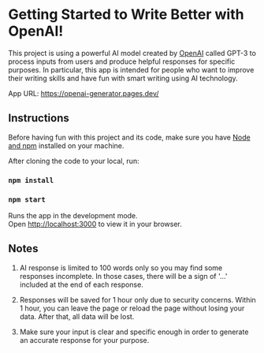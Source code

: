 # Getting Started to Write Better with OpenAI!

This project is using a powerful AI model created by [OpenAI](https://openai.com/api/) called GPT-3 to process inputs from users and produce helpful responses for specific purposes. In particular, this app is intended for people who want to improve their writing skills and have fun with smart writing using AI technology.

App URL: https://openai-generator.pages.dev/
## Instructions

Before having fun with this project and its code, make sure you have [Node and npm](https://nodejs.org/en/) installed on your machine.

After cloning the code to your local, run:

### `npm install`

### `npm start`

Runs the app in the development mode.\
Open [http://localhost:3000](http://localhost:3000) to view it in your browser.



## Notes

1. AI response is limited to 100 words only so you may find some responses incomplete. In those cases, there will be a sign of '...' included at the end of each response.

2. Responses will be saved for 1 hour only due to security concerns. Within 1 hour, you can leave the page or reload the page without losing your data. After that, all data will be lost.

3. Make sure your input is clear and specific enough in order to generate an accurate response for your purpose.

